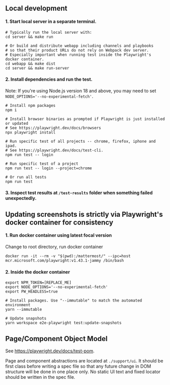 ## Local development

#### 1. Start local server in a separate terminal.

```
# Typically run the local server with:
cd server && make run

# Or build and distribute webapp including channels and playbooks
# so that their product URLs do not rely on Webpack dev server.
# Especially important when running test inside the Playwright's docker container.
cd webapp && make dist
cd server && make run-server
```

#### 2. Install dependencies and run the test.

Note: If you're using Node.js version 18 and above, you may need to set `NODE_OPTIONS='--no-experimental-fetch'`.

```
# Install npm packages
npm i

# Install browser binaries as prompted if Playwright is just installed or updated
# See https://playwright.dev/docs/browsers
npx playwright install

# Run specific test of all projects -- chrome, firefox, iphone and ipad.
# See https://playwright.dev/docs/test-cli.
npm run test -- login

# Run specific test of a project
npm run test -- login --project=chrome

# Or run all tests
npm run test
```

#### 3. Inspect test results at `/test-results` folder when something failed unexpectedly.

## Updating screenshots is strictly via Playwright's docker container for consistency

#### 1. Run docker container using latest focal version

Change to root directory, run docker container

```
docker run -it --rm -v "$(pwd):/mattermost/" --ipc=host mcr.microsoft.com/playwright:v1.43.1-jammy /bin/bash
```

#### 2. Inside the docker container

```
export NPM_TOKEN=[REPLACE_ME]
export NODE_OPTIONS='--no-experimental-fetch'
export PW_HEADLESS=true

# Install packages. Use "--immutable" to match the automated environment
yarn --immutable

# Update snapshots
yarn workspace e2e-playwright test:update-snapshots
```

## Page/Component Object Model

See https://playwright.dev/docs/test-pom.

Page and component abstractions are located at `./support/ui`. It should be first class before writing a spec file so that any future change in DOM structure will be done in one place only. No static UI text and fixed locator should be written in the spec file.
